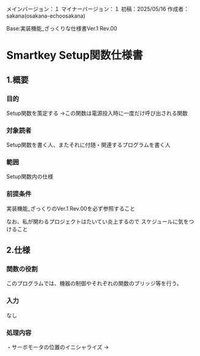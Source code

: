 
メインバージョン：１
マイナーバージョン：１
初稿：2025/05/16
作成者：sakana(osakana-echoosakana)

Base:実装機能_ざっくりな仕様書Ver.1 Rev.00

# Smartkey Setup関数仕様書

## 1.概要
### 目的
Setup関数を策定する
→この関数は電源投入時に一度だけ呼び出される関数
### 対象読者
Setup関数を書く人、またそれに付随・関連するプログラムを書く人

### 範囲
Setup関数内の仕様

### 前提条件
実装機能_ざっくりのVer.1 Rev.00を必ず参照すること

なお、私が関わるプロジェクトはたいてい炎上するので
スケジュールに気をつけること

## 2.仕様

### 関数の役割
このプログラムでは、機器の制御やそれぞれの関数のブリッジ等を行う。

### 入力
なし

### 処理内容
・サーボモータの位置のイニシャライズ
→